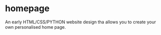 # homepage
An early HTML/CSS/PYTHON website design tha allows you to create your own personalised home page.
